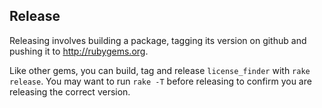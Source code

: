 ## Release

Releasing involves building a package, tagging its version on github and
pushing it to http://rubygems.org.

Like other gems, you can build, tag and release `license_finder` with `rake
release`.  You may want to run `rake -T` before releasing to confirm you are
releasing the correct version.
